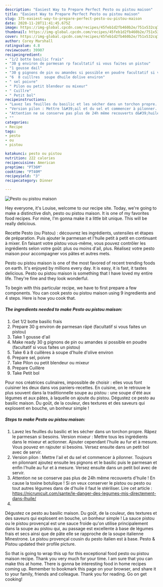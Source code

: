 ```yaml
---
description: "Easiest Way to Prepare Perfect Pesto ou pistou maison"
title: "Easiest Way to Prepare Perfect Pesto ou pistou maison"
slug: 375-easiest-way-to-prepare-perfect-pesto-ou-pistou-maison
date: 2020-11-28T11:41:45.675Z
image: https://img-global.cpcdn.com/recipes/45feb1d2fb460b2e/751x532cq70/pesto-ou-pistou-maison-photo-principale-de-la-recette.jpg
thumbnail: https://img-global.cpcdn.com/recipes/45feb1d2fb460b2e/751x532cq70/pesto-ou-pistou-maison-photo-principale-de-la-recette.jpg
cover: https://img-global.cpcdn.com/recipes/45feb1d2fb460b2e/751x532cq70/pesto-ou-pistou-maison-photo-principale-de-la-recette.jpg
author: Corey Marshall
ratingvalue: 4.8
reviewcount: 39907
recipeingredient:
- "1/2 botte basilic frais"
- "30 g environ de parmesan rp facultatif si vous faites un pistou"
- "1 gousse dail"
- "30 g pignons de pin ou amandes si possible en poudre facultatif si vous faites un pistou"
- "6  8 cuillres  soupe dhuile dolive environ"
- " sel poivre"
- " Pilon ou petit blendeur ou mixeur"
- " Cuillre"
- " Petit bol"
recipeinstructions:
- "Lavez les feuilles du basilic et les sécher dans un torchon propre. Râpez le parmesan si besoins. Version mixeur : Mettre tous les ingrédients dans le mixeur et actionner. Ajouter cependant l&#39;huile au fur et à mesure. Vous pouvez en rajouter si besoins. Versez ensuite dans un petit bol avec de servir."
- "Version pilon : Mettre l&#39;ail et du sel et commencer à pilonner. Toujours en pilonnant ajoutez ensuite les pignons et le basilic puis le parmesan et enfin l&#39;huile au fur et à mesure. Versez ensuite dans un petit bol avec de servir."
- "Attention ne se conserve pas plus de 24h même recouverts d&#39;huile ! En cause la toxine botulique ! Si on veux conserver le pistou ou pesto ou tout autres légumes dans de d&#39;huile il faut le stériliser. Lire cet article : https://nicrunicuit.com/sante/le-danger-des-legumes-mis-directement-dans-lhuile/"
- ""
categories:
- Recipe
tags:
- pesto
- ou
- pistou

katakunci: pesto ou pistou 
nutrition: 222 calories
recipecuisine: American
preptime: "PT36M"
cooktime: "PT40M"
recipeyield: "3"
recipecategory: Dinner

---
```



![Pesto ou pistou maison](https://img-global.cpcdn.com/recipes/45feb1d2fb460b2e/751x532cq70/pesto-ou-pistou-maison-photo-principale-de-la-recette.jpg)

Hey everyone, it's Louise, welcome to our recipe site. Today, we're going to make a distinctive dish, pesto ou pistou maison. It is one of my favorites food recipes. For mine, I'm gonna make it a little bit unique. This will be really delicious.

Recette Pesto (ou Pistou) : découvrez les ingrédients, ustensiles et étapes de préparation. Puis ajouter le parmesan et l&#39;huile petit à petit en continuant à mixer. En faisant votre pistou vous-même, vous pouvez contrôler les ingrédients selon votre goût: plus ou moins d&#39;ail, plus. Réalisez votre pesto maison pour accompagner vos pâtes et autres mets.

Pesto ou pistou maison is one of the most favored of recent trending foods on earth. It's enjoyed by millions every day. It is easy, it is fast, it tastes delicious. Pesto ou pistou maison is something that I have loved my entire life. They're fine and they look wonderful.


To begin with this particular recipe, we have to first prepare a few components. You can cook pesto ou pistou maison using 9 ingredients and 4 steps. Here is how you cook that.

<!--inarticleads1-->

##### The ingredients needed to make Pesto ou pistou maison:

1. Get 1/2 botte basilic frais
1. Prepare 30 g environ de parmesan râpé (facultatif si vous faites un pistou)
1. Take 1 gousse d&#39;ail
1. Make ready 30 g pignons de pin ou amandes si possible en poudre (facultatif si vous faites un pistou)
1. Take 6 à 8 cuillères à soupe d&#39;huile d&#39;olive environ
1. Prepare  sel, poivre
1. Take  Pilon ou petit blendeur ou mixeur
1. Prepare  Cuillère
1. Take  Petit bol


Pour nos créatrices culinaires, impossible de choisir : elles vous font cuisiner les deux dans vos paniers-recettes. En cuisine, on le retrouve le plus souvent dans la traditionnelle soupe au pistou : une soupe d&#39;été aux légumes et aux pâtes, à laquelle on ajoute du pistou. Dégustez ce pesto au basilic maison. Du goût, de la couleur, des textures et des saveurs qui explosent en bouche, un bonheur simple ! 

<!--inarticleads2-->

##### Steps to make Pesto ou pistou maison:

1. Lavez les feuilles du basilic et les sécher dans un torchon propre. Râpez le parmesan si besoins. Version mixeur : Mettre tous les ingrédients dans le mixeur et actionner. Ajouter cependant l&#39;huile au fur et à mesure. Vous pouvez en rajouter si besoins. Versez ensuite dans un petit bol avec de servir.
1. Version pilon : Mettre l&#39;ail et du sel et commencer à pilonner. Toujours en pilonnant ajoutez ensuite les pignons et le basilic puis le parmesan et enfin l&#39;huile au fur et à mesure. Versez ensuite dans un petit bol avec de servir.
1. Attention ne se conserve pas plus de 24h même recouverts d&#39;huile ! En cause la toxine botulique ! Si on veux conserver le pistou ou pesto ou tout autres légumes dans de d&#39;huile il faut le stériliser. Lire cet article : https://nicrunicuit.com/sante/le-danger-des-legumes-mis-directement-dans-lhuile/
1. 


Dégustez ce pesto au basilic maison. Du goût, de la couleur, des textures et des saveurs qui explosent en bouche, un bonheur simple ! La sauce pistou ou le pistou provençal est une sauce froide qu&#39;on utilise principalement dans la soupe au pistou qui, au passage est excellente à base de légumes frais et secs ainsi que de pâte elle se rapproche de la soupe italienne Minestrone. Le pistou provençal cousin du pesto italien est à base. Pesto &amp; Pistou updated their profile picture. 

So that is going to wrap this up for this exceptional food pesto ou pistou maison recipe. Thank you very much for your time. I am sure that you can make this at home. There is gonna be interesting food in home recipes coming up. Remember to bookmark this page on your browser, and share it to your family, friends and colleague. Thank you for reading. Go on get cooking!
